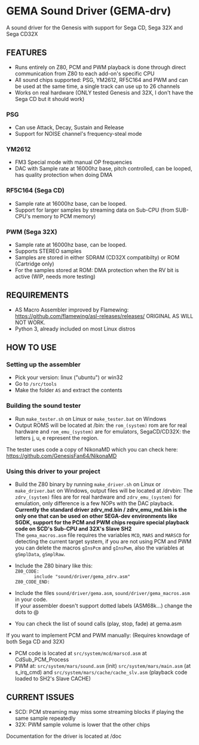 # GEMA Sound Driver (GEMA-drv)
A sound driver for the Genesis with support for Sega CD, Sega 32X and Sega CD32X<br>

## FEATURES

* Runs entirely on Z80, PCM and PWM playback is done through direct communication from Z80 to each add-on's specific CPU<br>
* All sound chips supported: PSG, YM2612, RF5C164 and PWM and can be used at the same time, a single track can use up to 26 channels<br>
* Works on real hardware (ONLY tested Genesis and 32X, I don't have the Sega CD but it should work)<br>


### PSG
* Can use Attack, Decay, Sustain and Release<br>
* Support for NOISE channel's frequency-steal mode<br>


### YM2612
* FM3 Special mode with manual OP frequencies<br>
* DAC with Sample rate at 16000hz base, pitch controlled, can be looped, has quality protection when doing DMA<br>


### RF5C164 (Sega CD)
* Sample rate at 16000hz base, can be looped.<br>
* Support for larger samples by streaming data on Sub-CPU (from SUB-CPU's memory to PCM memory)<br>


### PWM (Sega 32X)
* Sample rate at 16000hz base, can be looped.<br>
* Supports STEREO samples<br>
* Samples are stored in either SDRAM (CD32X compatibilty) or ROM (Cartridge only)<br>
* For the samples stored at ROM: DMA protection when the RV bit is active (WIP, needs more testing)<br>


## REQUIREMENTS

* AS Macro Assembler improved by Flamewing: https://github.com/flamewing/asl-releases/releases/ ORIGINAL AS WILL NOT WORK.<br>
* Python 3, already included on most Linux distros<br>

## HOW TO USE

### Setting up the assembler

* Pick your version: linux ("ubuntu") or win32
* Go to `/src/tools`<br>
* Make the folder `AS` and extract the contents<br>

### Building the sound tester

* Run `make_tester.sh` on Linux or `make_tester.bat` on Windows
* Output ROMS will be located at /bin: the `rom_(system)` rom are for real hardware and `rom_emu_(system)` are for emulators, SegaCD/CD32X: the letters j, u, e represent the region.

The tester uses code a copy of NikonaMD which you can check here: https://github.com/GenesisFan64/NikonaMD

### Using this driver to your project

* Build the Z80 binary by running `make_driver.sh` on Linux or `make_driver.bat` on Windows, output files will be located at /drvbin: The `zdrv_(system)` files are for real hardware and `zdrv_emu_(system)` for emulation, only difference is a few NOPs with the DAC playback.<br>
**Currently the standard driver zdrv_md.bin / zdrv_emu_md.bin is the only one that can be used on other SEGA-dev environments like SGDK, support for the PCM and PWM chips require special playback code on SCD's Sub-CPU and 32X's Slave SH2**<br>
The `gema_macros.asm` file requires the variables `MCD`, `MARS` and `MARSCD` for detecting the current target system, if you are not using PCM and PWM you can delete the macros `gInsPcm` and `gInsPwm`, also the variables at `gSmplData`, `gSmplRaw`.

* Include the Z80 binary like this:<br>
`Z80_CODE:`<br>
`		include "sound/driver/gema_zdrv.asm"`<br>
`Z80_CODE_END:`<br>

* Include the files `sound/driver/gema.asm`, `sound/driver/gema_macros.asm` in your code.<br>
If your assembler doesn't support dotted labels (ASM68k...) change the dots to @

* You can check the list of sound calls (play, stop, fade) at gema.asm<br>

If you want to implement PCM and PWM manually: (Requires knowdage of both Sega CD and 32X)<br>
* PCM code is located at `src/system/mcd/marscd.asm` at CdSub_PCM_Process
* PWM at: `src/system/mars/sound.asm` (init) `src/system/mars/main.asm` (at s_irq_cmd) and `src/system/mars/cache/cache_slv.asm` (playback code loaded to SH2's Slave CACHE)

## CURRENT ISSUES

* SCD: PCM streaming may miss some streaming blocks if playing the same sample repeatedly
* 32X: PWM sample volume is lower that the other chips

Documentation for the driver is located at /doc<br>
